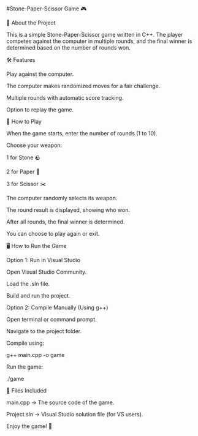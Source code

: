 #Stone-Paper-Scissor Game 🎮

📌 About the Project

This is a simple Stone-Paper-Scissor game written in C++. The player competes against the computer in multiple rounds, and the final winner is determined based on the number of rounds won.

🛠️ Features

Play against the computer.

The computer makes randomized moves for a fair challenge.

Multiple rounds with automatic score tracking.

Option to replay the game.

🎯 How to Play

When the game starts, enter the number of rounds (1 to 10).

Choose your weapon:

1 for Stone 🪨

2 for Paper 📄

3 for Scissor ✂️

The computer randomly selects its weapon.

The round result is displayed, showing who won.

After all rounds, the final winner is determined.

You can choose to play again or exit.

🖥️ How to Run the Game

Option 1: Run in Visual Studio

Open Visual Studio Community.

Load the .sln file.

Build and run the project.

Option 2: Compile Manually (Using g++)

Open terminal or command prompt.

Navigate to the project folder.

Compile using:

g++ main.cpp -o game

Run the game:

./game

📁 Files Included

main.cpp → The source code of the game.

Project.sln → Visual Studio solution file (for VS users).


Enjoy the game! 🎉

